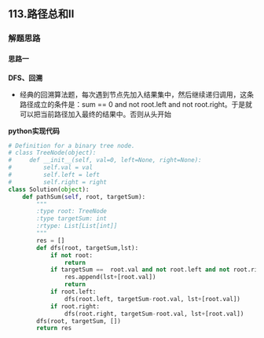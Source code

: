 ## 113.路径总和II
### 解题思路
#### 思路一
**DFS、回溯**
- 经典的回溯算法题，每次遇到节点先加入结果集中，然后继续递归调用，这条路径成立的条件是：sum == 0 and not root.left and not root.right。于是就可以把当前路径加入最终的结果中。否则从头开始

**python实现代码**
```python
# Definition for a binary tree node.
# class TreeNode(object):
#     def __init__(self, val=0, left=None, right=None):
#         self.val = val
#         self.left = left
#         self.right = right
class Solution(object):
    def pathSum(self, root, targetSum):
        """
        :type root: TreeNode
        :type targetSum: int
        :rtype: List[List[int]]
        """
        res = []
        def dfs(root, targetSum,lst):
            if not root:
                return 
            if targetSum ==  root.val and not root.left and not root.right:
                res.append(lst+[root.val])
                return 
            if root.left:
                dfs(root.left, targetSum-root.val, lst+[root.val])
            if root.right:
                dfs(root.right, targetSum-root.val, lst+[root.val])
        dfs(root, targetSum, [])
        return res
```

